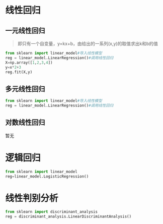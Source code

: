 # 线性回归

## 一元线性回归

> 即只有一个自变量，y=kx+b，由给出的一系列(x,y)的取值求出k和b的值

```python
from sklearn import linear_model#导入线性模型
reg = linear_model.LinearRegression()#调用线性回归
X=np.array([1,2,3,4])
y=x*2+3
reg.fit(X,y)
```

## 多元线性回归

```python
from sklearn import linear_model#导入线性模型
reg = linear_model.LinearRegression()#调用线性回归
```



## 对数线性回归

暂无

# 逻辑回归

```python
from sklearn import linear_model
reg=linear_model.LogisticRegression()
```

# 线性判别分析

```python
from sklearn import discriminant_analysis
reg = discriminant_analysis.LinearDiscriminantAnalysis()
```



